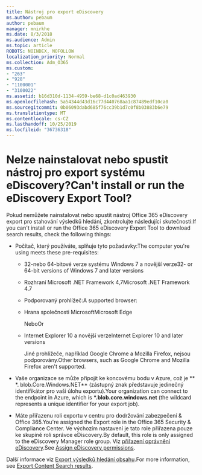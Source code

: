 ```yaml
---
title: Nástroj pro export eDiscovery
ms.author: pebaum
author: pebaum
manager: mnirkhe
ms.date: 8/3/2018
ms.audience: Admin
ms.topic: article
ROBOTS: NOINDEX, NOFOLLOW
localization_priority: Normal
ms.collection: Adm_O365
ms.custom:
- "263"
- "928"
- "1100001"
- "3100022"
ms.assetid: b16d310d-1134-4959-be68-d1c0ad463930
ms.openlocfilehash: 5a54344d43d16c77d440768aa1c87489edf10ca0
ms.sourcegitcommit: 0b06093dabd685f76cc39b1d7c0f8b03883b6e79
ms.translationtype: MT
ms.contentlocale: cs-CZ
ms.lasthandoff: 10/25/2019
ms.locfileid: "36736318"
---
```

# <a name="cant-install-or-run-the-ediscovery-export-tool"></a><span data-ttu-id="64a42-102">Nelze nainstalovat nebo spustit nástroj pro export systému eDiscovery?</span><span class="sxs-lookup"><span data-stu-id="64a42-102">Can't install or run the eDiscovery Export Tool?</span></span>

<span data-ttu-id="64a42-103">Pokud nemůžete nainstalovat nebo spustit nástroj Office 365 eDiscovery export pro stahování výsledků hledání, zkontrolujte následující skutečnosti:</span><span class="sxs-lookup"><span data-stu-id="64a42-103">If you can't install or run the Office 365 eDiscovery Export Tool to download search results, check the following things:</span></span>
  
- <span data-ttu-id="64a42-104">Počítač, který používáte, splňuje tyto požadavky:</span><span class="sxs-lookup"><span data-stu-id="64a42-104">The computer you're using meets these pre-requisites:</span></span>

  - <span data-ttu-id="64a42-105">32-nebo 64-bitové verze systému Windows 7 a novější verze</span><span class="sxs-lookup"><span data-stu-id="64a42-105">32- or 64-bit versions of Windows 7 and later versions</span></span>

  - <span data-ttu-id="64a42-106">Rozhraní Microsoft .NET Framework 4,7</span><span class="sxs-lookup"><span data-stu-id="64a42-106">Microsoft .NET Framework 4.7</span></span>

  - <span data-ttu-id="64a42-107">Podporovaný prohlížeč:</span><span class="sxs-lookup"><span data-stu-id="64a42-107">A supported browser:</span></span>

  - <span data-ttu-id="64a42-108">Hrana společnosti Microsoft</span><span class="sxs-lookup"><span data-stu-id="64a42-108">Microsoft Edge</span></span>

    <span data-ttu-id="64a42-109">Nebo</span><span class="sxs-lookup"><span data-stu-id="64a42-109">Or</span></span>

  - <span data-ttu-id="64a42-110">Internet Explorer 10 a novější verze</span><span class="sxs-lookup"><span data-stu-id="64a42-110">Internet Explorer 10 and later versions</span></span>

    <span data-ttu-id="64a42-111">Jiné prohlížeče, například Google Chrome a Mozilla Firefox, nejsou podporovány.</span><span class="sxs-lookup"><span data-stu-id="64a42-111">Other browsers, such as Google Chrome and Mozilla Firefox aren't supported.</span></span>

- <span data-ttu-id="64a42-112">Vaše organizace se může připojit ke koncovému bodu v Azure, což je \*\* \*. blob.Core.Windows.NET\*\* (zástupný znak představuje jedinečný identifikátor pro vaši úlohu exportu).</span><span class="sxs-lookup"><span data-stu-id="64a42-112">Your organization can connect to the endpoint in Azure, which is **\*.blob.core.windows.net** (the wildcard represents a unique identifier for your export job).</span></span>

- <span data-ttu-id="64a42-113">Máte přiřazenu roli exportu v centru pro dodržování zabezpečení &amp; Office 365.</span><span class="sxs-lookup"><span data-stu-id="64a42-113">You're assigned the Export role in the Office 365 Security &amp; Compliance Center.</span></span> <span data-ttu-id="64a42-114">Ve výchozím nastavení je tato role přiřazena pouze ke skupině rolí správce eDiscovery.</span><span class="sxs-lookup"><span data-stu-id="64a42-114">By default, this role is only assigned to the eDiscovery Manager role group.</span></span> <span data-ttu-id="64a42-115">Viz [přiřazení oprávnění eDiscovery](https://docs.microsoft.com/office365/securitycompliance/assign-ediscovery-permissions).</span><span class="sxs-lookup"><span data-stu-id="64a42-115">See [Assign eDiscovery permissions](https://docs.microsoft.com/office365/securitycompliance/assign-ediscovery-permissions).</span></span>

<span data-ttu-id="64a42-116">Další informace viz [Export výsledků hledání obsahu](https://docs.microsoft.com/office365/securitycompliance/export-search-results).</span><span class="sxs-lookup"><span data-stu-id="64a42-116">For more information, see [Export Content Search results](https://docs.microsoft.com/office365/securitycompliance/export-search-results).</span></span>
  